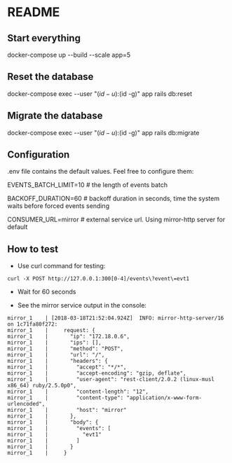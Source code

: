 # README

## Start everything

docker-compose up --build --scale app=5

## Reset the database

docker-compose exec --user "$(id -u):$(id -g)" app rails db:reset

## Migrate the database

docker-compose exec --user "$(id -u):$(id -g)" app rails db:migrate

## Configuration

.env file contains the default values. Feel free to configure them:

EVENTS_BATCH_LIMIT=10 # the length of events batch

BACKOFF_DURATION=60 # backoff duration in seconds, time the system waits before forced events sending

CONSUMER_URL=mirror # external service url. Using mirror-http server for default


## How to test

* Use curl command for testing:

```
curl -X POST http://127.0.0.1:300[0-4]/events\?event\=evt1
```

* Wait for 60 seconds

* See the mirror service output in the console:

```
mirror_1    | [2018-03-18T21:52:04.924Z]  INFO: mirror-http-server/16 on 1c71fa80f272: 
mirror_1    |     request: {
mirror_1    |       "ip": "172.18.0.6",
mirror_1    |       "ips": [],
mirror_1    |       "method": "POST",
mirror_1    |       "url": "/",
mirror_1    |       "headers": {
mirror_1    |         "accept": "*/*",
mirror_1    |         "accept-encoding": "gzip, deflate",
mirror_1    |         "user-agent": "rest-client/2.0.2 (linux-musl x86_64) ruby/2.5.0p0",
mirror_1    |         "content-length": "12",
mirror_1    |         "content-type": "application/x-www-form-urlencoded",
mirror_1    |         "host": "mirror"
mirror_1    |       },
mirror_1    |       "body": {
mirror_1    |         "events": [
mirror_1    |           "evt1"
mirror_1    |         ]
mirror_1    |       }
mirror_1    |     }
```
